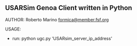 USARSim Genoa Client written in Python
-------------------------------------
AUTHOR: Roberto Marino	<formica@member.fsf.org>

USAGE:
- run: python ugc.py 'USARsim_server_ip_address'
